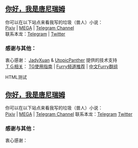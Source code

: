 ## [你好，我是唐尼瑞姆](https://www.pixiv.net/novel/show.php?id=11775832)

你可以在以下站点来看我写的垃圾（兽人）小说：  
[Pixiv](https://www.pixiv.net/member.php?id=16721009) | 
[MEGA](https://mega.nz/#F!bJRx1KLT!_XN_92cmsPGypMMrcWYz1A) | 
[Telegram Channel](https://t.me/s/TNTwwxs)  
联系本龙：[Telegram](https://t.me/TNT_wwxs) | [Twitter](https://twitter.com/TNTwwxs)

### 感谢与其他：
衷心感谢：
[JadyXuan](https://github.com/JadyXuan) & 
[UtopicPanther](https://github.com/UtopicPanther) 
提供的技术支持  
[ＴＧ相关](https://telegra.ph/TNTwwxs-00-08-06)：
[TG使用指南](https://telegra.ph/TNTwwxs-01-08-06) | 
[Furry频道推荐](https://telegra.ph/TNTwwxs-02-08-06) | 
[中文Furry群组](https://telegra.ph/TNTwwxs-08-08-06)  


HTML测试
## <a href="https://www.pixiv.net/novel/show.php?id=11775832" target="_blank">你好，我是唐尼瑞姆</a>
你可以在以下站点来看我写的垃圾（兽人）小说：  
<a href="https://www.pixiv.net/member.php?id=16721009" target="_blank">Pixiv</a> | 
<a href="https://mega.nz/#F!bJRx1KLT!_XN_92cmsPGypMMrcWYz1A" target="_blank">MEGA</a> | 
<a href="https://t.me/s/TNTwwxs" target="_blank">Telegram Channel</a>
联系本龙：<a href="https://t.me/TNT_wwxs" target="_blank">Telegram</a>
<a href="https://twitter.com/TNTwwxs" target="_blank">Twitter</a>

### 感谢与其他：
衷心感谢：


